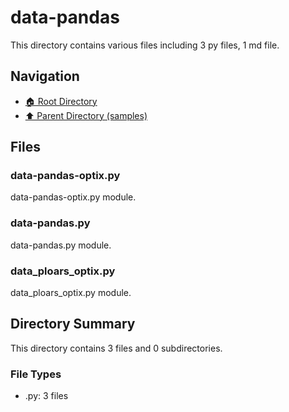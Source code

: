 # data-pandas

This directory contains various files including 3 py files, 1 md file.

## Navigation

* [🏠 Root Directory](/samples/data-pandas/../samples/data-pandas/..README.md)
* [⬆️ Parent Directory (samples)](../README.md)

## Files

### data-pandas-optix.py

data-pandas-optix.py module.

### data-pandas.py

data-pandas.py module.

### data_ploars_optix.py

data_ploars_optix.py module.

## Directory Summary

This directory contains 3 files and 0 subdirectories.

### File Types

* .py: 3 files

